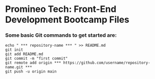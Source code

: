 # Promineo Tech: Front-End Development Bootcamp Files


### Some basic Git commands to get started are:
```
echo " *** repository-name *** " >> README.md
git init
git add README.md
git commit -m "first commit"
git remote add origin *** https://github.com/username/repository-name.git ***
git push -u origin main
```

